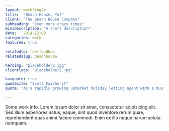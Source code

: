 ```yaml
---
layout: workSingle
title:  "Beach House, Yo!"
client: "The Beach House Company"
subheading: "Even more crazy times"
minidescription: "A short description"
date:   2014-12-09
categories: work
featured: true

relatedto: realfoodbox
relatedslug: beachhouse

heroimg: "placeholder2.jpg"
clientlogo: "placeholder2.jpg"

hasquote: true
quotecite: "Scott Fairhurst"
quote: "As a rapidly growing upmarket holiday letting agent with a business that is reliant on our website being online at all times, we would not hesitate in recommending DWM"

---
```


Some work info. Lorem ipsum dolor sit amet, consectetur adipisicing elit. Sed illum asperiores natus, eaque, sint quod inventore rerum quae, reprehenderit quas animi facere commodi. Enim ex illo neque harum soluta numquam.